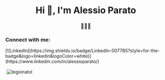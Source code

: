 <h1 align="center">Hi 👋, I'm Alessio Parato</h1>
<h3 align="center">🚀🚀🚀</h3>

<h3 align="left">Connect with me:</h3> [![LinkedIn](https://img.shields.io/badge/LinkedIn-0077B5?style=for-the-badge&logo=linkedin&logoColor=white)](https://www.linkedin.com/in/alessioparato/)
<!--
<p align="left">
<a href="https://linkedin.com/in/alessioparato" target="blank"><img align="center" src="https://raw.githubusercontent.com/rahuldkjain/github-profile-readme-generator/master/src/images/icons/Social/linked-in-alt.svg" alt="alessio parato" height="30" width="40" /></a>
</p>-->

<p>&nbsp;<img align="center" src="https://github-readme-stats.vercel.app/api?username=legionatol&show_icons=true&locale=en" alt="legionatol" /></p>

 





<!--

[![LinkedIn](https://img.shields.io/badge/LinkedIn-0077B5?style=for-the-badge&logo=linkedin&logoColor=white)](https://www.linkedin.com/in/alessioparato/)


**LegionAtol/LegionAtol** is a ✨ _special_ ✨ repository because its `README.md` (this file) appears on your GitHub profile.

Here are some ideas to get you started:

- 🔭 I’m currently working on ...
- 🌱 I’m currently learning ...
- 👯 I’m looking to collaborate on ...
- 🤔 I’m looking for help with ...
- 💬 Ask me about ...
- 📫 How to reach me: ...
- 😄 Pronouns: ...
- ⚡ Fun fact: ...
-->
